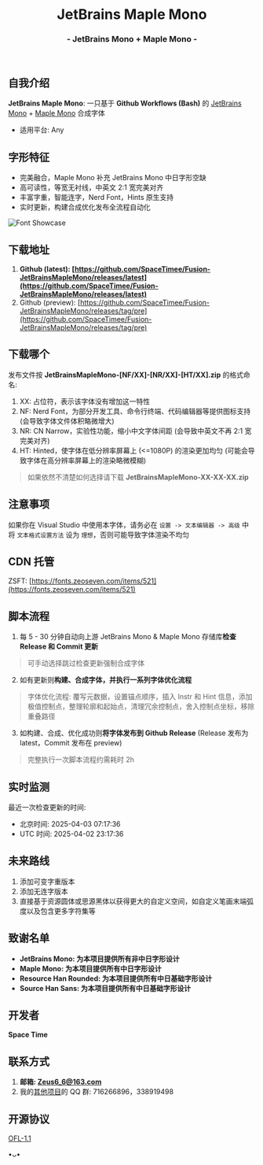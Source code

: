<h1 align="center">JetBrains Maple Mono</h1>
<h3 align="center">- JetBrains Mono + Maple Mono -</h3>
</br>

## 自我介绍
**JetBrains Maple Mono**: 一只基于 **Github Workflows (Bash)** 的 [JetBrains Mono](https://github.com/JetBrains/JetBrainsMono) + [Maple Mono](https://github.com/subframe7536/maple-font) 合成字体

* 适用平台: Any

## 字形特征
* 完美融合，Maple Mono 补充 JetBrains Mono 中日字形空缺
* 高可读性，等宽无衬线，中英文 2:1 宽完美对齐
* 丰富字重，智能连字，Nerd Font，Hints 原生支持
* 实时更新，构建合成优化发布全流程自动化

![Font Showcase](https://github.com/user-attachments/assets/6587588d-1a9d-4ee7-a0f9-8dd2e7f417e0)

## 下载地址
1. **Github (latest): [https://github.com/SpaceTimee/Fusion-JetBrainsMapleMono/releases/latest](https://github.com/SpaceTimee/Fusion-JetBrainsMapleMono/releases/latest)**
2. Github (preview): [https://github.com/SpaceTimee/Fusion-JetBrainsMapleMono/releases/tag/pre](https://github.com/SpaceTimee/Fusion-JetBrainsMapleMono/releases/tag/pre)

## 下载哪个
发布文件按 **JetBrainsMapleMono-[NF/XX]-[NR/XX]-[HT/XX].zip** 的格式命名:

1. XX: 占位符，表示该字体没有增加这一特性
2. NF: Nerd Font，为部分开发工具、命令行终端、代码编辑器等提供图标支持 (会导致字体文件体积略微增大)
3. NR: CN Narrow，实验性功能，缩小中文字体间距 (会导致中英文不再 2:1 宽完美对齐)
4. HT: Hinted，使字体在低分辨率屏幕上 (<=1080P) 的渲染更加均匀 (可能会导致字体在高分辨率屏幕上的渲染略微模糊)

> 如果依然不清楚如何选择请下载 **JetBrainsMapleMono-XX-XX-XX.zip**

## 注意事项
如果你在 Visual Studio 中使用本字体，请务必在 `设置 -> 文本编辑器 -> 高级` 中将 `文本格式设置方法` 设为 `理想`，否则可能导致字体渲染不均匀

## CDN 托管
ZSFT: [https://fonts.zeoseven.com/items/521](https://fonts.zeoseven.com/items/521)

## 脚本流程
1. 每 5 - 30 分钟自动向上游 JetBrains Mono & Maple Mono 存储库**检查 Release 和 Commit 更新**

> 可手动选择跳过检查更新强制合成字体

2. 如有更新则**构建、合成字体，并执行一系列字体优化流程**

> 字体优化流程: 覆写元数据，设置锚点顺序，插入 Instr 和 Hint 信息，添加极值控制点，整理轮廓和起始点，清理冗余控制点，舍入控制点坐标，移除重叠路径

3. 如构建、合成、优化成功则**将字体发布到 Github Release** (Release 发布为 latest，Commit 发布在 preview)

> 完整执行一次脚本流程约需耗时 2h

## 实时监测
最近一次检查更新的时间:

* 北京时间: <!--BJT_TIME-->2025-04-03 07:17:36<!--BJT_TIME-->
* UTC 时间: <!--UTC_TIME-->2025-04-02 23:17:36<!--UTC_TIME-->

## 未来路线
1. 添加可变字重版本
2. 添加无连字版本
3. 直接基于资源圆体或思源黑体以获得更大的自定义空间，如自定义笔画末端弧度以及包含更多字符集等

## 致谢名单
* **JetBrains Mono: 为本项目提供所有非中日字形设计**
* **Maple Mono: 为本项目提供所有中日字形设计**
* **Resource Han Rounded: 为本项目提供所有中日基础字形设计**
* **Source Han Sans: 为本项目提供所有中日基础字形设计**

## 开发者
**Space Time**

## 联系方式
1. **邮箱: Zeus6_6@163.com**
2. 我的[其他项目](https://github.com/SpaceTimee/Sheas-Cealer)的 QQ 群: 716266896，338919498

## 开源协议
[OFL-1.1](https://github.com/SpaceTimee/Fusion-JetBrainsMapleMono?tab=OFL-1.1-1-ov-file)

•ᴗ•
